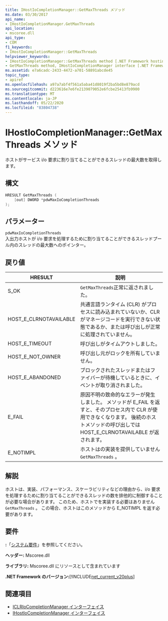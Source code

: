 ```yaml
---
title: IHostIoCompletionManager::GetMaxThreads メソッド
ms.date: 03/30/2017
api_name:
- IHostIoCompletionManager.GetMaxThreads
api_location:
- mscoree.dll
api_type:
- COM
f1_keywords:
- IHostIoCompletionManager::GetMaxThreads
helpviewer_keywords:
- IHostIoCompletionManager::GetMaxThreads method [.NET Framework hosting]
- GetMaxThreads method, IHostIoCompletionManager interface [.NET Framework hosting]
ms.assetid: e7a6cadc-2433-4472-a701-58891abcde45
topic_type:
- apiref
ms.openlocfilehash: a97a7abf4f561a5aba41d8019f2ba5bd8e879acd
ms.sourcegitcommit: d223616e7e6fe2139079052e6fcbe25413fb9900
ms.translationtype: MT
ms.contentlocale: ja-JP
ms.lasthandoff: 05/22/2020
ms.locfileid: "83804738"
---
```

# <a name="ihostiocompletionmanagergetmaxthreads-method"></a>IHostIoCompletionManager::GetMaxThreads メソッド
ホストがサービス i/o 要求に割り当てることができるスレッドの最大数を取得します。  
  
## <a name="syntax"></a>構文  
  
```cpp  
HRESULT GetMaxThreads (  
    [out] DWORD *pdwMaxIoCompletionThreads  
);  
```  
  
## <a name="parameters"></a>パラメーター  
 `pdwMaxIoCompletionThreads`  
 入出力ホストが i/o 要求を処理するために割り当てることができるスレッドプール内のスレッドの最大数へのポインター。  
  
## <a name="return-value"></a>戻り値  
  
|HRESULT|説明|  
|-------------|-----------------|  
|S_OK|`GetMaxThreads`正常に返されました。|  
|HOST_E_CLRNOTAVAILABLE|共通言語ランタイム (CLR) がプロセスに読み込まれていないか、CLR がマネージコードを実行できない状態であるか、または呼び出しが正常に処理されていません。|  
|HOST_E_TIMEOUT|呼び出しがタイムアウトしました。|  
|HOST_E_NOT_OWNER|呼び出し元がロックを所有していません。|  
|HOST_E_ABANDONED|ブロックされたスレッドまたはファイバーが待機しているときに、イベントが取り消されました。|  
|E_FAIL|原因不明の致命的なエラーが発生しました。 メソッドが E_FAIL を返すと、そのプロセス内で CLR が使用できなくなります。 後続のホストメソッドの呼び出しでは HOST_E_CLRNOTAVAILABLE が返されます。|  
|E_NOTIMPL|ホストはの実装を提供していません `GetMaxThreads` 。|  
  
## <a name="remarks"></a>解説  
 ホストは、実装、パフォーマンス、スケーラビリティなどの理由から、i/o 要求を処理するために割り当てることができるスレッドの数を排他的に制御することが必要な場合があります。 このため、ホストでを実装する必要はありません `GetMaxThreads` 。 この場合、ホストはこのメソッドから E_NOTIMPL を返す必要があります。  
  
## <a name="requirements"></a>要件  
 **:**「[システム要件](../../get-started/system-requirements.md)」を参照してください。  
  
 **ヘッダー:** Mscoree.dll  
  
 **ライブラリ:** Mscoree.dll にリソースとして含まれています  
  
 **.NET Framework のバージョン:**[!INCLUDE[net_current_v20plus](../../../../includes/net-current-v20plus-md.md)]  
  
## <a name="see-also"></a>関連項目

- [ICLRIoCompletionManager インターフェイス](iclriocompletionmanager-interface.md)
- [IHostIoCompletionManager インターフェイス](ihostiocompletionmanager-interface.md)
